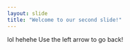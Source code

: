 ```yaml
---
layout: slide
title: "Welcome to our second slide!"
---
```

lol hehehe
Use the left arrow to go back!
